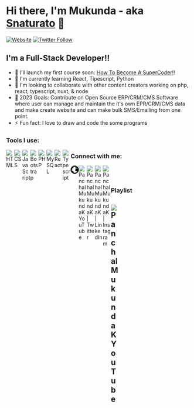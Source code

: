 # Hi there, I'm Mukunda - aka [Snaturato][website] 👋

[![Website](https://img.shields.io/website?label=tacnix.com&style=for-the-badge&url=https%3A%2F%2Ftacnix.com)](https://tacnix.com)
[![Twitter Follow](https://img.shields.io/twitter/follow/PanchalMukundaK?color=1DA1F2&logo=twitter&style=for-the-badge)](https://twitter.com/intent/follow?original_referer=https%3A%2F%2Fgithub.com%2FPanchalMukundaK&screen_name=PanchalMukundaK)

## I'm a Full-Stack Developer!!

- 🔭 I'll launch my first course soon: [How To Become A SuperCoder!][course]!
- 🌱 I'm currently learning React, Tipescript, Python
- 👯 I'm looking to collaborate with other content creators working on php, react, typescript, nuxt, & node
- 🥅 2023 Goals: Contribute on Open Source ERP/CRM/CMS Software where user can manage and maintain the it's own EPR/CRM/CMS data and make create website and can make bulk SMS/Emailing from one point.
- ⚡ Fun fact: I love to draw and code the some programs

### Tools I use:

[<img align="left" alt="HTML" width="22px" src="https://cdn.jsdelivr.net/npm/simple-icons@v3/icons/html.svg" />][html]
[<img align="left" alt="CSS" width="22px" src="https://cdn.jsdelivr.net/npm/simple-icons@v3/icons/css.svg" />][css]
[<img align="left" alt="JavaScript" width="22px" src="https://cdn.jsdelivr.net/npm/simple-icons@v3/icons/javascript.svg" />][javascript]
[<img align="left" alt="Bootstrap" width="22px" src="https://cdn.jsdelivr.net/npm/simple-icons@v3/icons/bootstrap.svg" />][bootstrap]
[<img align="left" alt="PHP" width="22px" src="https://cdn.jsdelivr.net/npm/simple-icons@v3/icons/php.svg" />][php]
[<img align="left" alt="MySQL" width="22px" src="https://cdn.jsdelivr.net/npm/simple-icons@v3/icons/mysql.svg" />][mysql]
[<img align="left" alt="React" width="22px" src="https://cdn.jsdelivr.net/npm/simple-icons@v3/icons/react.svg" />][react]
[<img align="left" alt="Typescript" width="22px" src="https://simpleicons.org/icons/typescript.svg" />][typescript]




### Connect with me:

[<img align="left" alt="tacnix.com" width="22px" src="https://raw.githubusercontent.com/iconic/open-iconic/master/svg/globe.svg" />][website]
[<img align="left" alt="PanchalMukundaK YouTube" width="22px" src="https://cdn.jsdelivr.net/npm/simple-icons@v3/icons/youtube.svg" />][youtube]
[<img align="left" alt="PanchalMukundaK | Twitter" width="22px" src="https://cdn.jsdelivr.net/npm/simple-icons@v3/icons/twitter.svg" />][twitter]
[<img align="left" alt="PanchalMukundaK | LinkedIn" width="22px" src="https://cdn.jsdelivr.net/npm/simple-icons@v3/icons/linkedin.svg" />][linkedin]
[<img align="left" alt="PanchalMukundaK | Instagram" width="22px" src="https://cdn.jsdelivr.net/npm/simple-icons@v3/icons/instagram.svg" />][instagram]

<br />
<br />

### Playlist

[<img align="left" alt="PanchalMukundaK YouTube" width="22px" src="https://cdn.jsdelivr.net/npm/simple-icons@v3/icons/youtube.svg" />][youtubeplaylist]
---

[website]: https://www.tacnix.com/
[course]: https://course.tacnix.com
[twitter]: https://twitter.com/panchalmukundak
[instagram]: https://instagram.com/panchalmukundak
[linkedin]: https://linkedin.com/in/panchalmukundak
[youtube]: https://www.youtube.com/@panchalmukundak
[youtubeplaylist]: https://www.youtube.com/@panchalmukundak/playlists
<!-- [youtube2]: https://www.youtube.com/channel/UCqMUGxIvXsM3sMHEB4Gm5PQ -->
<!-- [youtubelaylist2]: https://www.youtube.com/channel/UCqMUGxIvXsM3sMHEB4Gm5PQ/playlists -->
[react]: https://react.dev/learn
[mysql]: https://dev.mysql.com/doc/
[typescript]: https://www.typescriptlang.org/docs/
[php]: https://www.php.net/docs.php
[html]: https://www.w3schools.com/html/html_intro.asp
[css]: https://www.w3schools.com/css/default.asp
[javascript]: https://www.w3schools.com/js/default.asp
[bootstrap]: https://www.w3schools.com/bootstrap/bootstrap_ver.asp